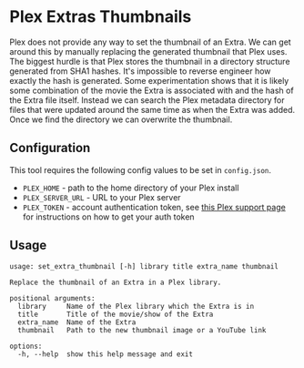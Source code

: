 # Plex Extras Thumbnails
Plex does not provide any way to set the thumbnail of an Extra.
We can get around this by manually replacing the generated thumbnail that Plex uses.
The biggest hurdle is that Plex stores the thumbnail in a directory structure generated from SHA1 hashes.
It's impossible to reverse engineer how exactly the hash is generated.
Some experimentation shows that it is likely some combination of the movie the Extra is associated with and the hash of the Extra file itself.
Instead we can search the Plex metadata directory for files that were updated around the same time as when the Extra was added.
Once we find the directory we can overwrite the thumbnail.

## Configuration
This tool requires the following config values to be set in `config.json`.

- `PLEX_HOME` - path to the home directory of your Plex install
- `PLEX_SERVER_URL` - URL to your Plex server
- `PLEX_TOKEN` - account authentication token, see [this Plex support page](https://support.plex.tv/articles/204059436-finding-an-authentication-token-x-plex-token/) for instructions on how to get your auth token

## Usage
```
usage: set_extra_thumbnail [-h] library title extra_name thumbnail

Replace the thumbnail of an Extra in a Plex library.

positional arguments:
  library     Name of the Plex library which the Extra is in
  title       Title of the movie/show of the Extra
  extra_name  Name of the Extra
  thumbnail   Path to the new thumbnail image or a YouTube link

options:
  -h, --help  show this help message and exit

```